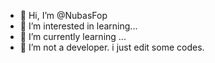 - 👋 Hi, I’m @NubasFop
- 👀 I’m interested in learning...
- 🌱 I’m currently learning ...
- 💞️ I’m not a developer. i just edit some codes.






